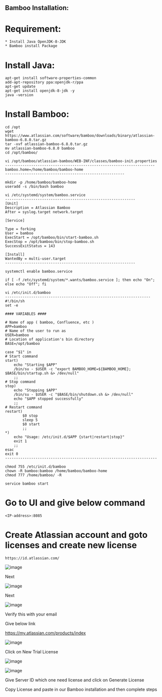## Bamboo Installation:


# Requirement:
	* Install Java OpenJDK-8-JDK
	* Bamboo install Package

# Install Java:
	apt-get install software-properties-common
	add-apt-repository ppa:openjdk-r/ppa
	apt-get update
	apt-get install openjdk-8-jdk -y
	java -version

# Install Bamboo:
	cd /opt
	wget https://www.atlassian.com/software/bamboo/downloads/binary/atlassian-bamboo-6.8.0.tar.gz
	tar -xvf atlassian-bamboo-6.8.0.tar.gz
	mv atlassian-bamboo-6.8.0 bamboo
	cd /opt/bamboo/
	
  	vi /opt/bamboo/atlassian-bamboo/WEB-INF/classes/bamboo-init.properties
	---------------------------------------------------------------------
	bamboo.home=/home/bamboo/bamboo-home
	-------------------------------------------------------
	
  	mkdir -p /home/bamboo/bamboo-home
	useradd -s /bin/bash bamboo
	
	vi /etc/systemd/system/bamboo.service
	------------------------------------------------------------
	[Unit]
	Description = Atlassian Bamboo
	After = syslog.target network.target

	[Service]
	
	Type = forking
	User = bamboo
	ExecStart = /opt/bamboo/bin/start-bamboo.sh
	ExecStop = /opt/bamboo/bin/stop-bamboo.sh
	SuccessExitStatus = 143

	[Install]
	WantedBy = multi-user.target
	------------------------------------------------------------
	
	systemctl enable bamboo.service
	
	if [ -f /etc/systemd/system/*.wants/bamboo.service ]; then echo "On"; else echo "Off"; fi
	
	vi /etc/init.d/bamboo
	-------------------------------------------------------------------
	#!/bin/sh
	set -e
	
	#### VARIABLES ####
	
	# Name of app ( bamboo, Confluence, etc )
	APP=bamboo
	# Name of the user to run as
	USER=bamboo
	# Location of application's bin directory
	BASE=/opt/bamboo
	
	case "$1" in
	# Start command
	start)
		echo "Starting $APP"
		/bin/su - $USER -c "export BAMBOO_HOME=${BAMBOO_HOME}; $BASE/bin/startup.sh &> /dev/null"
		;;
	# Stop command
	stop)
		echo "Stopping $APP"
		/bin/su - $USER -c "$BASE/bin/shutdown.sh &> /dev/null"
		echo "$APP stopped successfully"
		;;
	# Restart command
	restart)
			$0 stop
			sleep 5
			$0 start
			;;
	*)
		echo "Usage: /etc/init.d/$APP {start|restart|stop}"
		exit 1
		;;
	esac
	exit 0
	----------------------------------------------------------------------
	
	chmod 755 /etc/init.d/bamboo
	chown -R bamboo:bamboo /home/bamboo/bamboo-home
	chmod 777 /home/bamboo/ -R
	
	service bamboo start

# Go to UI and give below command
	<IP-address>:8085
# Create Atlassian account and goto licenses and create new license
	https://id.atlassian.com/
	
![image](https://user-images.githubusercontent.com/68885738/89013993-7d2abd80-d332-11ea-9aaa-59aa8b2462f5.png)

Next

![image](https://user-images.githubusercontent.com/68885738/89014104-a51a2100-d332-11ea-97ce-d17efb139a64.png)

Next

![image](https://user-images.githubusercontent.com/68885738/89014188-c5e27680-d332-11ea-831c-38d382af309b.png)

Verify this with your email

Give below link

https://my.atlassian.com/products/index

![image](https://user-images.githubusercontent.com/68885738/89015157-3dfd6c00-d334-11ea-8ec8-1901084a45f7.png)

Click on New Trial License

![image](https://user-images.githubusercontent.com/68885738/89015269-62f1df00-d334-11ea-925d-b1ff02b0b6e6.png)

![image](https://user-images.githubusercontent.com/68885738/89015383-93397d80-d334-11ea-8abf-71606f84312e.png)

Give Server ID which one need license and click on Generate License

Copy License and paste in our Bamboo installation and then complete steps
